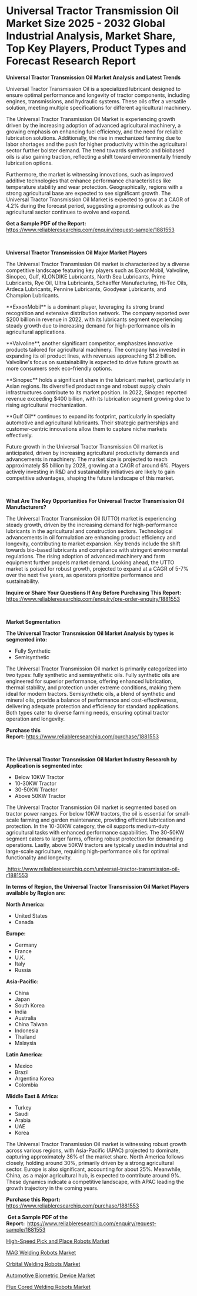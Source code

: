 <p><h1>Universal Tractor Transmission Oil Market Size 2025 - 2032 Global Industrial Analysis, Market Share, Top Key Players, Product Types and Forecast Research Report</h1></p><p><strong>Universal Tractor Transmission Oil Market Analysis and Latest Trends</strong></p>
<p><p>Universal Tractor Transmission Oil is a specialized lubricant designed to ensure optimal performance and longevity of tractor components, including engines, transmissions, and hydraulic systems. These oils offer a versatile solution, meeting multiple specifications for different agricultural machinery.</p><p>The Universal Tractor Transmission Oil Market is experiencing growth driven by the increasing adoption of advanced agricultural machinery, a growing emphasis on enhancing fuel efficiency, and the need for reliable lubrication solutions. Additionally, the rise in mechanized farming due to labor shortages and the push for higher productivity within the agricultural sector further bolster demand. The trend towards synthetic and biobased oils is also gaining traction, reflecting a shift toward environmentally friendly lubrication options.</p><p>Furthermore, the market is witnessing innovations, such as improved additive technologies that enhance performance characteristics like temperature stability and wear protection. Geographically, regions with a strong agricultural base are expected to see significant growth. The Universal Tractor Transmission Oil Market is expected to grow at a CAGR of 4.2% during the forecast period, suggesting a promising outlook as the agricultural sector continues to evolve and expand.</p></p>
<p><strong>Get a Sample PDF of the Report:&nbsp;</strong> <a href="https://www.reliableresearchiq.com/enquiry/request-sample/1881553?utm_campaign=3570&utm_medium=2&utm_source=Github&utm_content=ia&utm_term=02042025&utm_id=universal-tractor-transmission-oil">https://www.reliableresearchiq.com/enquiry/request-sample/1881553</a></p>
<p>&nbsp;</p>
<p><strong>Universal Tractor Transmission Oil Major Market Players</strong></p>
<p><p>The Universal Tractor Transmission Oil market is characterized by a diverse competitive landscape featuring key players such as ExxonMobil, Valvoline, Sinopec, Gulf, KLONDIKE Lubricants, North Sea Lubricants, Prime Lubricants, Rye Oil, Ultra Lubricants, Schaeffer Manufacturing, Hi-Tec Oils, Ardeca Lubricants, Pennine Lubricants, Goodyear Lubricants, and Champion Lubricants.</p><p>**ExxonMobil** is a dominant player, leveraging its strong brand recognition and extensive distribution network. The company reported over $200 billion in revenue in 2022, with its lubricants segment experiencing steady growth due to increasing demand for high-performance oils in agricultural applications.</p><p>**Valvoline**, another significant competitor, emphasizes innovative products tailored for agricultural machinery. The company has invested in expanding its oil product lines, with revenues approaching $1.2 billion. Valvoline's focus on sustainability is expected to drive future growth as more consumers seek eco-friendly options.</p><p>**Sinopec** holds a significant share in the lubricant market, particularly in Asian regions. Its diversified product range and robust supply chain infrastructures contribute to its market position. In 2022, Sinopec reported revenue exceeding $400 billion, with its lubrication segment growing due to rising agricultural mechanization.</p><p>**Gulf Oil** continues to expand its footprint, particularly in specialty automotive and agricultural lubricants. Their strategic partnerships and customer-centric innovations allow them to capture niche markets effectively.</p><p>Future growth in the Universal Tractor Transmission Oil market is anticipated, driven by increasing agricultural productivity demands and advancements in machinery. The market size is projected to reach approximately $5 billion by 2028, growing at a CAGR of around 6%. Players actively investing in R&D and sustainability initiatives are likely to gain competitive advantages, shaping the future landscape of this market.</p></p>
<p>&nbsp;</p>
<p><strong>What Are The Key Opportunities For Universal Tractor Transmission Oil Manufacturers?</strong></p>
<p><p>The Universal Tractor Transmission Oil (UTTO) market is experiencing steady growth, driven by the increasing demand for high-performance lubricants in the agricultural and construction sectors. Technological advancements in oil formulation are enhancing product efficiency and longevity, contributing to market expansion. Key trends include the shift towards bio-based lubricants and compliance with stringent environmental regulations. The rising adoption of advanced machinery and farm equipment further propels market demand. Looking ahead, the UTTO market is poised for robust growth, projected to expand at a CAGR of 5-7% over the next five years, as operators prioritize performance and sustainability.</p></p>
<p><strong>Inquire or Share Your Questions If Any Before Purchasing This Report:</strong> <a href="https://www.reliableresearchiq.com/enquiry/pre-order-enquiry/1881553?utm_campaign=3570&utm_medium=2&utm_source=Github&utm_content=ia&utm_term=02042025&utm_id=universal-tractor-transmission-oil">https://www.reliableresearchiq.com/enquiry/pre-order-enquiry/1881553</a></p>
<p>&nbsp;</p>
<p><strong>Market Segmentation</strong></p>
<p><strong>The Universal Tractor Transmission Oil Market Analysis by types is segmented into:</strong></p>
<p><ul><li>Fully Synthetic</li><li>Semisynthetic</li></ul></p>
<p><p>The Universal Tractor Transmission Oil market is primarily categorized into two types: fully synthetic and semisynthetic oils. Fully synthetic oils are engineered for superior performance, offering enhanced lubrication, thermal stability, and protection under extreme conditions, making them ideal for modern tractors. Semisynthetic oils, a blend of synthetic and mineral oils, provide a balance of performance and cost-effectiveness, delivering adequate protection and efficiency for standard applications. Both types cater to diverse farming needs, ensuring optimal tractor operation and longevity.</p></p>
<p><strong>Purchase this Report:&nbsp;</strong><a href="https://www.reliableresearchiq.com/purchase/1881553?utm_campaign=3570&utm_medium=2&utm_source=Github&utm_content=ia&utm_term=02042025&utm_id=universal-tractor-transmission-oil">https://www.reliableresearchiq.com/purchase/1881553</a></p>
<p>&nbsp;</p>
<p><strong>The Universal Tractor Transmission Oil Market Industry Research by Application is segmented into:</strong></p>
<p><ul><li>Below 10KW Tractor</li><li>10-30KW Tractor</li><li>30-50KW Tractor</li><li>Above 50KW Tractor</li></ul></p>
<p><p>The Universal Tractor Transmission Oil market is segmented based on tractor power ranges. For below 10KW tractors, the oil is essential for small-scale farming and garden maintenance, providing efficient lubrication and protection. In the 10-30KW category, the oil supports medium-duty agricultural tasks with enhanced performance capabilities. The 30-50KW segment caters to larger farms, offering robust protection for demanding operations. Lastly, above 50KW tractors are typically used in industrial and large-scale agriculture, requiring high-performance oils for optimal functionality and longevity.</p></p>
<p><a href="https://www.reliableresearchiq.com/universal-tractor-transmission-oil-r1881553?utm_campaign=3570&utm_medium=2&utm_source=Github&utm_content=ia&utm_term=02042025&utm_id=universal-tractor-transmission-oil">&nbsp;https://www.reliableresearchiq.com/universal-tractor-transmission-oil-r1881553</a></p>
<p><strong>In terms of Region, the Universal Tractor Transmission Oil Market Players available by Region are:</strong></p>
<p>
    <p> <strong> North America: </strong>
        <ul>
            <li>United States</li>
            <li>Canada</li>
        </ul>
        </p> 
    <p> <strong> Europe: </strong>
        <ul>
            <li>Germany</li>
            <li>France</li>
            <li>U.K.</li>
            <li>Italy</li>
            <li>Russia</li>
        </ul>
        </p> 
    <p> <strong> Asia-Pacific: </strong>
        <ul>
            <li>China</li>
            <li>Japan</li>
            <li>South Korea</li>
            <li>India</li>
            <li>Australia</li>
            <li>China Taiwan</li>
            <li>Indonesia</li>
            <li>Thailand</li>
            <li>Malaysia</li>
        </ul>
        </p> 
    <p> <strong> Latin America: </strong>
        <ul>
            <li>Mexico</li>
            <li>Brazil</li>
            <li>Argentina Korea</li>
            <li>Colombia</li>
        </ul>
        </p> 
    <p> <strong> Middle East & Africa: </strong>
        <ul>
            <li>Turkey</li>
            <li>Saudi</li>
            <li>Arabia</li>
            <li>UAE</li>
            <li>Korea</li>
        </ul>
    </p>
    </p>
<p><p>The Universal Tractor Transmission Oil market is witnessing robust growth across various regions, with Asia-Pacific (APAC) projected to dominate, capturing approximately 36% of the market share. North America follows closely, holding around 30%, primarily driven by a strong agricultural sector. Europe is also significant, accounting for about 25%. Meanwhile, China, as a major agricultural hub, is expected to contribute around 9%. These dynamics indicate a competitive landscape, with APAC leading the growth trajectory in the coming years.</p></p>
<p><strong>Purchase this Report: </strong><a href="https://www.reliableresearchiq.com/purchase/1881553?utm_campaign=3570&utm_medium=2&utm_source=Github&utm_content=ia&utm_term=02042025&utm_id=universal-tractor-transmission-oil">https://www.reliableresearchiq.com/purchase/1881553</a></p>
<p>&nbsp;<strong>Get a Sample PDF of the Report:&nbsp;&nbsp;</strong><a href="https://www.reliableresearchiq.com/enquiry/request-sample/1881553?utm_campaign=3570&utm_medium=2&utm_source=Github&utm_content=ia&utm_term=02042025&utm_id=universal-tractor-transmission-oil">https://www.reliableresearchiq.com/enquiry/request-sample/1881553</a></p>
<p><strong></strong></p>
<p><p><a href="https://www.linkedin.com/pulse/high-speed-pick-place-robots-market-analysis-anticipated-al79e?utm_campaign=3570&utm_medium=2&utm_source=Github&utm_content=ia&utm_term=02042025&utm_id=universal-tractor-transmission-oil">High-Speed Pick and Place Robots Market</a></p><p><a href="https://www.linkedin.com/pulse/future-revenue-demand-forecast-mag-welding-robots-industry-lgnvc?utm_campaign=3570&utm_medium=2&utm_source=Github&utm_content=ia&utm_term=02042025&utm_id=universal-tractor-transmission-oil">MAG Welding Robots Market</a></p><p><a href="https://www.linkedin.com/pulse/trustworthy-market-insights-orbital-welding-robots-size-wccac?utm_campaign=3570&utm_medium=2&utm_source=Github&utm_content=ia&utm_term=02042025&utm_id=universal-tractor-transmission-oil">Orbital Welding Robots Market</a></p><p><a href="https://www.linkedin.com/pulse/in-depth-analysis-automotive-biometric-device-market-2025-2032-q6vyc?utm_campaign=3570&utm_medium=2&utm_source=Github&utm_content=ia&utm_term=02042025&utm_id=universal-tractor-transmission-oil">Automotive Biometric Device Market</a></p><p><a href="https://www.linkedin.com/pulse/growth-forecast-flux-cored-welding-robots-market-competitive-h9mtc?utm_campaign=3570&utm_medium=2&utm_source=Github&utm_content=ia&utm_term=02042025&utm_id=universal-tractor-transmission-oil">Flux Cored Welding Robots Market</a></p></p>